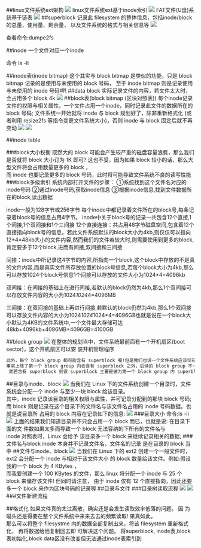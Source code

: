 ##linux文件系统ext架构
![](.z_操作系统_linux文件系统ext_superblock_inode_block_文件_目录_bitmap_images/d10c0e31.png)
linux文件系统ext基于inode索引
![](.z_操作系统_文件系统VFS_linux文件系统ext_images/877c9f23.png)
FAT文件(U盘)系统基于链表
![](.z_操作系统_文件系统VFS_linux文件系统ext_images/0960c42c.png)
##superblock
记录此 filesystem 的整体信息，包括inode/block的总量、使用量、剩余量， 以及文件系统的格式与相关信息等
![](.z_操作系统_文件系统VFS_linux文件系统ext_images/09fbc8f8.png)  

查看命令:dumpe2fs

##inode
一个文件对应一个inode

命令 ls -li

##inode表(inode bitmap)
这个其实与 block bitmap 是类似的功能，只是 block bitmap 记录的是使用与未使用的 block
号码， 至于 inode bitmap 则是记录使用与未使用的 inode 号码啰!
##data block
实际记录文件的内容，若文件太大时，会占用多个 block 
4k
![](.z_操作系统_文件系统VFS_linux文件系统ext_images/b67f2664.png)
##block表(block bitmap (区块对照表))
每个inode记录文件的权限与相关属性，一个文件占用一个inode，同时记录此文件的数据所在的 block 号码;
文件系统一开始就将 inode 与 block 规划好了，除非重新格式化 (或者利用 resize2fs 等指令变更文件系统大小)，否则 inode 与 block 固定后就不再变动
![](.z_操作系统_文件系统VFS_linux文件系统ext_images/48c049f8.png)
![](.z_操作系统_文件系统VFS_linux文件系统ext_images/2191775e.png)

##inode table

###block大小权衡
既然大的 block 可能会产生较严重的磁盘容量浪费，那么我们是否就将 block 大小订为 1K 即可? 这也不妥，因为如果 block 较小的话，那么大型文件将会占用数量更多的 block ，  
 而 inode 也要记录更多的 block 号码，此时将可能导致文件系统不良的读写性能
###block多级索引
系统内部打开文件的步骤：
①系统找到这个文件名对应的inode号码
②通过inode号码,获取inode信息
③根据inode信息,找到文件数据所在的block,读出数据

inode一般为128字节或256字节
每个inode中都记录着文件所在的block号,每条记录着block号的信息占用4字节。
inode中关于block号的记录一共包含12个直接,1个间接,1个双间接和1个三间接
12个直接连接：共占用48字节磁盘空间,包含着12个直接指向block号的信息，若此文件系统默认的block大小为4kb,则仅仅可以指向12*4=48kb大小的文件内容,然而我们的文件若较大时,则需要使用到更多的block,肯定要多于12个block,进而有间接,双间接和三间接

间接：inode中所记录这4字节的内容,所指向一个block,这个block中存放的不是真的文件内容,而是真实文件所存放位置的block号信息,若每个block大小为4kb,那么可以存放1024个block号信息1个间接可以存放的文件大小为1024*4=4096kb

双间接：在间接的基础上在进行间接,若默认的block仍然为4kb,那么1个双间接可以存放文件内容的大小为1024*1024*4=4096MB

三间接：在双间接的基础上再进行间接,若默认的block仍然为4kb,那么1个双间接可以存放文件内容的大小为1024*1024*1024*4=4096GB也就是说在一个block大小默认为4KB的文件系统中,一个文件最大存储可达48kb+4096kb+4096MB+4096GB=4100GB

##block group
![](.z_操作系统_文件系统VFS_linux文件系统ext_images/9c2fad03.png)
在整体的规划当中，文件系统最前面有一个开机扇区(boot sector)，这个开机扇区可以安 装开机管理程序
```asp
此外，每个 block group 都可能含有 superblock 喔!但是我们也说一个文件系统应该仅有一 个 superblock 而已，那是怎么回事啊? 
事实上除了第一个 block group 内会含有 superblock 之外，后续的 block group 不一定含有 superblock ，
 而若含有 superblock 则该 superblock 主要是做为第一个 block group 内 superblock 的备份咯，这样可以进行 superblock 的救援 呢!
```
##目录与inode、block
![](.z_操作系统_linux文件系统ext_images/36b0fc05.png)
当我们在 Linux 下的文件系统创建一个目录时，文件系统会分配一个 inode 与至少一块 block 给该目录。  
其中，inode 记录该目录的相关权限与属性，并可记录分配到的那块 block 号码;   
而 block 则是记录在这个目录下的文件名与该文件名占用的 inode 号码数据。也就是说目录所 占用的 block 内容在记录如下的信息:
![](.z_操作系统_linux文件系统ext_images/5a2c285b.png)
###目录大小
命令:ls -li
![](.z_操作系统_linux文件系统ext_images/71505d25.png)
上面的结果我们知道目录并不只会占用一个 block 而已，也就是说: 在目录下面的文 件数如果太多而导致一个 block 无法容纳的下所有的文件名与   
inode 对照表时，Linux 会给予 该目录多一个 block 来继续记录相关的数据;
###文件名与block
 inode 本身并不记录文件名，文件名的记录 是在目录的 block 当中
##文件与inode、block
![](.z_操作系统_linux文件系统ext_images/210e67bf.png)
当我们在 Linux 下的 ext2 创建一个一般文件时， ext2 会分配一个 inode 与相对于该文件大小 的 block 数量给该文件。例如:假设我的一个 block 为 4 KBytes ，  
而我要创建一个 100 KBytes 的文件，那么 linux 将分配一个 inode 与 25 个 block 来储存该文件! 但同时请注意， 由于 inode 仅有 12 个直接指向，因此还要多一个 block 来作为区块号码的记录喔
##目录与文件
###目录树读取流程
![](.z_操作系统_linux文件系统ext_images/8fdae347.png)
![](.z_操作系统_linux文件系统ext_images/ecd94fd0.png)
###文件新建流程

##格式化
如果文件真的太过离散，确实还是会发生读取效率低落的问题。 因 为磁头还是得要在整个文件系统中来来去去的频繁读取! 果真如此，  
那么可以将整个 filesystme 内的数据全部复制出来，将该 filesystem 重新格式化， 再将数据给他复制回去即 可解决这个问题。
将superblock, inode表,block表初始化,block data区没有改变但无法通过inode表索引到
